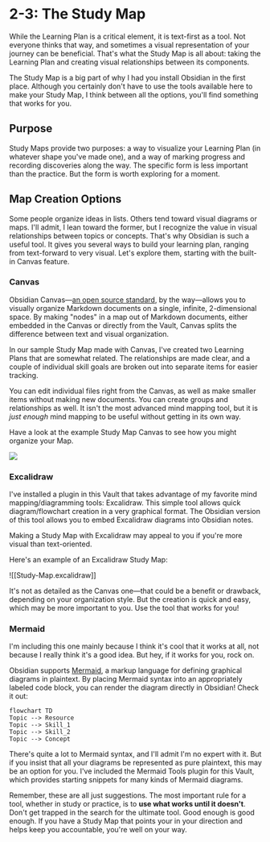 # 2-3: The Study Map

While the Learning Plan is a critical element, it is text-first as a tool. Not everyone thinks that way, and sometimes a visual representation of your journey can be beneficial. That's what the Study Map is all about: taking the Learning Plan and creating visual relationships between its components.

The Study Map is a big part of why I had you install Obsidian in the first place. Although you certainly don't have to use the tools available here to make your Study Map, I think between all the options, you'll find something that works for you. 
## Purpose

Study Maps provide two purposes: a way to visualize your Learning Plan (in whatever shape you've made one), and a way of marking progress and recording discoveries along the way. The specific form is less important than the practice. But the form is worth exploring for a moment.

## Map Creation Options

Some people organize ideas in lists. Others tend toward visual diagrams or maps. I'll admit, I lean toward the former, but I recognize the value in visual relationships between topics or concepts. That's why Obsidian is such a useful tool. It gives you several ways to build your learning plan, ranging from text-forward to very visual. Let's explore them, starting with the built-in Canvas feature.
### Canvas

Obsidian Canvas—[an open source standard](https://jsoncanvas.org), by the way—allows you to visually organize Markdown documents on a single, infinite, 2-dimensional space. By making "nodes" in a map out of Markdown documents, either embedded in the Canvas or directly from the Vault, Canvas splits the difference between text and visual organization.

In our sample Study Map made with Canvas, I've created two Learning Plans that are somewhat related. The relationships are made clear, and a couple of individual skill goals are broken out into separate items for easier tracking.

You can edit individual files right from the Canvas, as well as make smaller items without making new documents. You can create groups and relationships as well. It isn't the most advanced mind mapping tool, but it is _just enough_ mind mapping to be useful without getting in its own way.

Have a look at the example Study Map Canvas to see how you might organize your Map.

![](Study-Map.canvas)

### Excalidraw

I've installed a plugin in this Vault that takes advantage of my favorite mind mapping/diagramming tools: Excalidraw. This simple tool allows quick diagram/flowchart creation in a very graphical format. The Obsidian version of this tool allows you to embed Excalidraw diagrams into Obsidian notes.

Making a Study Map with Excalidraw may appeal to you if you're more visual than text-oriented. 

Here's an example of an Excalidraw Study Map:

![[Study-Map.excalidraw]]

It's not as detailed as the Canvas one—that could be a benefit or drawback, depending on your organization style. But the creation is quick and easy, which may be more important to you. Use the tool that works for you!

### Mermaid

I'm including this one mainly because I think it's cool that it works at all, not because I really think it's a good idea. But hey, if it works for you, rock on.

Obsidian supports [Mermaid](https://mermaid.js.org), a markup language for defining graphical diagrams in plaintext. By placing Mermaid syntax into an appropriately labeled code block, you can render the diagram directly in Obsidian! Check it out:

```mermaid
flowchart TD
Topic --> Resource
Topic --> Skill_1
Topic --> Skill_2
Topic --> Concept
```

There's quite a lot to Mermaid syntax, and I'll admit I'm no expert with it. But if you insist that all your diagrams be represented as pure plaintext, this may be an option for you. I've included the Mermaid Tools plugin for this Vault, which provides starting snippets for many kinds of Mermaid diagrams.

Remember, these are all just suggestions. The most important rule for a tool, whether in study or practice, is to **use what works until it doesn't**. Don't get trapped in the search for the ultimate tool. Good enough is good enough. If you have a Study Map that points your in your direction and helps keep you accountable, you're well on your way.